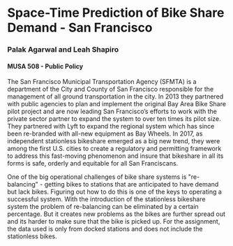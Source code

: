 # Space-Time Prediction of Bike Share Demand - San Francisco  
### Palak Agarwal and Leah Shapiro 
#### MUSA 508 - Public Policy

The San Francisco Municipal Transportation Agency (SFMTA) is a department of the City and County of San Francisco responsible for the management of all ground transportation in the city. In 2013 they partnered with public agencies to plan and implement the original Bay Area Bike Share pilot project and are now leading San Francisco’s efforts to work with the private sector partner to expand the system to over ten times its pilot size. They partnered with Lyft to expand the regional system which has since been re-branded with all-new equipment as Bay Wheels. In 2017, as independent stationless bikeshare emerged as a big new trend, they were among the first U.S. cities to create a regulatory and permitting framework to address this fast-moving phenomenon and insure that bikeshare in all its forms is safe, orderly and equitable for all San Franciscans.

One of the big operational challenges of bike share systems is "re-balancing" - getting bikes to stations that are anticipated to have demand but lack bikes. Figuring out how to do this is one of the keys to operating a successful system. With the introduction of the stationless bikeshare system the problem of re-balancing can be eliminated by a certain percentage. But it creates new problems as the bikes are further spread out and its harder to make sure that the bike is picked up. For the assignment, the data used is only from docked stations and does not include the stationless bikes.
